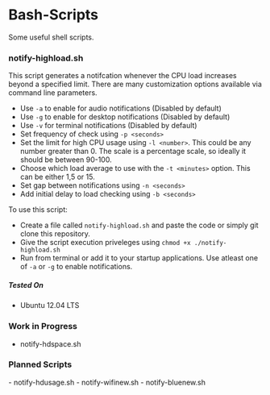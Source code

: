 Bash-Scripts
============

Some useful shell scripts.

<h3>notify-highload.sh </h3>

This script generates a notifcation whenever the CPU load increases beyond a specified limit. There are many customization options available via command line parameters.
- Use `-a` to enable for audio notifications (Disabled by default)
- Use `-g` to enable for desktop notifications (Disabled by default)
- Use `-v` for terminal notifications (Disabled by default)
- Set frequency of check using `-p <seconds>`
- Set the limit for high CPU usage using `-l <number>`. This could be any number greater than 0. The scale is a percentage scale, so ideally it should be between 90-100.
- Choose which load average to use with the `-t <minutes>` option. This can be either 1,5 or 15.
- Set gap between notifications using `-n <seconds>`
- Add initial delay to load checking using `-b <seconds>`

To use this script:
- Create a file called `notify-highload.sh` and paste the code or simply git clone this repository.
- Give the script execution priveleges using `chmod +x ./notify-highload.sh`
- Run from terminal or add it to your startup applications. Use atleast one of `-a` or `-g` to enable notifications.

<h5>Tested On</h5>

- Ubuntu 12.04 LTS

<h3>Work in Progress</h3>

- notify-hdspace.sh

<h3>Planned Scripts</h3>
- notify-hdusage.sh
- notify-wifinew.sh
- notify-bluenew.sh
